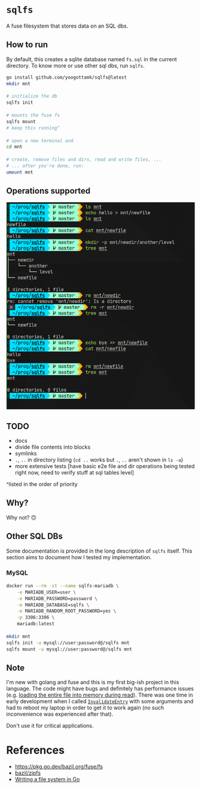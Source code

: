 # `sqlfs`
A fuse filesystem that stores data on an SQL dbs.

## How to run
By default, this creates a sqlite database named `fs.sql` in the current directory. To know more or use other sql dbs, run `sqlfs`.

```sh
go install github.com/yoogottamk/sqlfs@latest
mkdir mnt

# initialize the db
sqlfs init

# mounts the fuse fs
sqlfs mount
# keep this running^

# open a new terminal and
cd mnt

# create, remove files and dirs, read and write files, ...
# ... after you're done, run:
umount mnt
```

## Operations supported
![demo](./.images/demo.png)

## TODO
- docs
- divide file contents into blocks
- symlinks
- `.`, `..` in directory listing (`cd ..` works but `.`, `..` aren't shown in `ls -a`)
- more extensive tests [have basic e2e file and dir operations being tested right now, need to verify stuff at sql tables level]

^listed in the order of priority

## Why?
Why not? 🙃

## Other SQL DBs
Some documentation is provided in the long description of `sqlfs` itself. This section aims to document how I tested my implementation.

### MySQL
```sh
docker run --rm -it --name sqlfs-mariadb \
    -e MARIADB_USER=user \
    -e MARIADB_PASSWORD=password \
    -e MARIADB_DATABASE=sqlfs \
    -e MARIADB_RANDOM_ROOT_PASSWORD=yes \
    -p 3306:3306 \
    mariadb:latest

mkdir mnt
sqlfs init -u mysql://user:password@/sqlfs mnt
sqlfs mount -u mysql://user:password@/sqlfs mnt
```

<!--
### Postgres
```sh
docker run --rm -it --name sqlfs-postgres \
    -e POSTGRES_USER=user \
    -e POSTGRES_PASSWORD=password \
    -e POSTGRES_DB=sqlfs \
    -p 5432:5432 \
    postgres:latest

mkdir mnt
sqlfs init -u postgres://user:password@localhost:5432/sqlfs mnt
sqlfs mount -u postgres://user:password@localhost:5432/sqlfs mnt
```
-->

## Note
I'm new with golang and fuse and this is my first big-ish project in this language. The code might have bugs and definitely has performance issues (e.g. [loading the entire file into memory during read](https://github.com/yoogottamk/sqlfs/blob/51f11243ba9bc02af95bf92438852385d262325f/sqlutils/common.go#L161-L163)). There was one time in early development when I called [`InvalidateEntry`](https://pkg.go.dev/bazil.org/fuse@v0.0.0-20200524192727-fb710f7dfd05#Conn.InvalidateEntry) with some arguments and had to reboot my laptop in order to get it to work again (no such inconvenience was experienced after that).

Don't use it for critical applications.

# References
- https://pkg.go.dev/bazil.org/fuse/fs
- [bazil/zipfs](https://github.com/bazil/zipfs)
- [Writing a file system in Go](https://bazil.org/talks/2013-06-10-la-gophers/#1)
